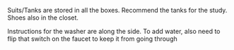 Suits/Tanks are stored in all the boxes. Recommend the tanks for the study. Shoes also in the closet. 

Instructions for the washer are along the side. To add water, also need to flip that switch on the faucet to keep it from going through